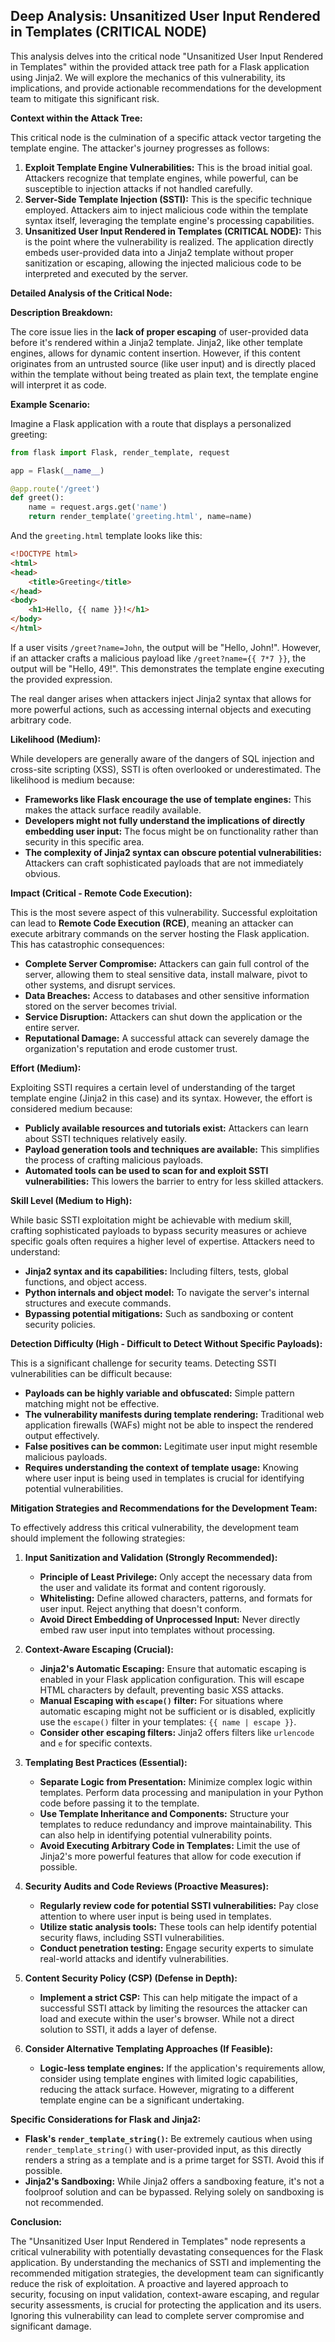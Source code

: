 ## Deep Analysis: Unsanitized User Input Rendered in Templates (CRITICAL NODE)

This analysis delves into the critical node "Unsanitized User Input Rendered in Templates" within the provided attack tree path for a Flask application using Jinja2. We will explore the mechanics of this vulnerability, its implications, and provide actionable recommendations for the development team to mitigate this significant risk.

**Context within the Attack Tree:**

This critical node is the culmination of a specific attack vector targeting the template engine. The attacker's journey progresses as follows:

1. **Exploit Template Engine Vulnerabilities:** This is the broad initial goal. Attackers recognize that template engines, while powerful, can be susceptible to injection attacks if not handled carefully.
2. **Server-Side Template Injection (SSTI):** This is the specific technique employed. Attackers aim to inject malicious code within the template syntax itself, leveraging the template engine's processing capabilities.
3. **Unsanitized User Input Rendered in Templates (CRITICAL NODE):** This is the point where the vulnerability is realized. The application directly embeds user-provided data into a Jinja2 template without proper sanitization or escaping, allowing the injected malicious code to be interpreted and executed by the server.

**Detailed Analysis of the Critical Node:**

**Description Breakdown:**

The core issue lies in the **lack of proper escaping** of user-provided data before it's rendered within a Jinja2 template. Jinja2, like other template engines, allows for dynamic content insertion. However, if this content originates from an untrusted source (like user input) and is directly placed within the template without being treated as plain text, the template engine will interpret it as code.

**Example Scenario:**

Imagine a Flask application with a route that displays a personalized greeting:

```python
from flask import Flask, render_template, request

app = Flask(__name__)

@app.route('/greet')
def greet():
    name = request.args.get('name')
    return render_template('greeting.html', name=name)
```

And the `greeting.html` template looks like this:

```html
<!DOCTYPE html>
<html>
<head>
    <title>Greeting</title>
</head>
<body>
    <h1>Hello, {{ name }}!</h1>
</body>
</html>
```

If a user visits `/greet?name=John`, the output will be "Hello, John!". However, if an attacker crafts a malicious payload like `/greet?name={{ 7*7 }}`, the output will be "Hello, 49!". This demonstrates the template engine executing the provided expression.

The real danger arises when attackers inject Jinja2 syntax that allows for more powerful actions, such as accessing internal objects and executing arbitrary code.

**Likelihood (Medium):**

While developers are generally aware of the dangers of SQL injection and cross-site scripting (XSS), SSTI is often overlooked or underestimated. The likelihood is medium because:

* **Frameworks like Flask encourage the use of template engines:** This makes the attack surface readily available.
* **Developers might not fully understand the implications of directly embedding user input:**  The focus might be on functionality rather than security in this specific area.
* **The complexity of Jinja2 syntax can obscure potential vulnerabilities:**  Attackers can craft sophisticated payloads that are not immediately obvious.

**Impact (Critical - Remote Code Execution):**

This is the most severe aspect of this vulnerability. Successful exploitation can lead to **Remote Code Execution (RCE)**, meaning an attacker can execute arbitrary commands on the server hosting the Flask application. This has catastrophic consequences:

* **Complete Server Compromise:** Attackers can gain full control of the server, allowing them to steal sensitive data, install malware, pivot to other systems, and disrupt services.
* **Data Breaches:** Access to databases and other sensitive information stored on the server becomes trivial.
* **Service Disruption:** Attackers can shut down the application or the entire server.
* **Reputational Damage:**  A successful attack can severely damage the organization's reputation and erode customer trust.

**Effort (Medium):**

Exploiting SSTI requires a certain level of understanding of the target template engine (Jinja2 in this case) and its syntax. However, the effort is considered medium because:

* **Publicly available resources and tutorials exist:**  Attackers can learn about SSTI techniques relatively easily.
* **Payload generation tools and techniques are available:**  This simplifies the process of crafting malicious payloads.
* **Automated tools can be used to scan for and exploit SSTI vulnerabilities:**  This lowers the barrier to entry for less skilled attackers.

**Skill Level (Medium to High):**

While basic SSTI exploitation might be achievable with medium skill, crafting sophisticated payloads to bypass security measures or achieve specific goals often requires a higher level of expertise. Attackers need to understand:

* **Jinja2 syntax and its capabilities:**  Including filters, tests, global functions, and object access.
* **Python internals and object model:**  To navigate the server's internal structures and execute commands.
* **Bypassing potential mitigations:**  Such as sandboxing or content security policies.

**Detection Difficulty (High - Difficult to Detect Without Specific Payloads):**

This is a significant challenge for security teams. Detecting SSTI vulnerabilities can be difficult because:

* **Payloads can be highly variable and obfuscated:**  Simple pattern matching might not be effective.
* **The vulnerability manifests during template rendering:**  Traditional web application firewalls (WAFs) might not be able to inspect the rendered output effectively.
* **False positives can be common:**  Legitimate user input might resemble malicious payloads.
* **Requires understanding the context of template usage:**  Knowing where user input is being used in templates is crucial for identifying potential vulnerabilities.

**Mitigation Strategies and Recommendations for the Development Team:**

To effectively address this critical vulnerability, the development team should implement the following strategies:

1. **Input Sanitization and Validation (Strongly Recommended):**
    * **Principle of Least Privilege:** Only accept the necessary data from the user and validate its format and content rigorously.
    * **Whitelisting:** Define allowed characters, patterns, and formats for user input. Reject anything that doesn't conform.
    * **Avoid Direct Embedding of Unprocessed Input:**  Never directly embed raw user input into templates without processing.

2. **Context-Aware Escaping (Crucial):**
    * **Jinja2's Automatic Escaping:**  Ensure that automatic escaping is enabled in your Flask application configuration. This will escape HTML characters by default, preventing basic XSS attacks.
    * **Manual Escaping with `escape()` filter:**  For situations where automatic escaping might not be sufficient or is disabled, explicitly use the `escape()` filter in your templates: `{{ name | escape }}`.
    * **Consider other escaping filters:** Jinja2 offers filters like `urlencode` and `e` for specific contexts.

3. **Templating Best Practices (Essential):**
    * **Separate Logic from Presentation:**  Minimize complex logic within templates. Perform data processing and manipulation in your Python code before passing it to the template.
    * **Use Template Inheritance and Components:**  Structure your templates to reduce redundancy and improve maintainability. This can also help in identifying potential vulnerability points.
    * **Avoid Executing Arbitrary Code in Templates:**  Limit the use of Jinja2's more powerful features that allow for code execution if possible.

4. **Security Audits and Code Reviews (Proactive Measures):**
    * **Regularly review code for potential SSTI vulnerabilities:**  Pay close attention to where user input is being used in templates.
    * **Utilize static analysis tools:**  These tools can help identify potential security flaws, including SSTI vulnerabilities.
    * **Conduct penetration testing:**  Engage security experts to simulate real-world attacks and identify vulnerabilities.

5. **Content Security Policy (CSP) (Defense in Depth):**
    * **Implement a strict CSP:**  This can help mitigate the impact of a successful SSTI attack by limiting the resources the attacker can load and execute within the user's browser. While not a direct solution to SSTI, it adds a layer of defense.

6. **Consider Alternative Templating Approaches (If Feasible):**
    * **Logic-less template engines:**  If the application's requirements allow, consider using template engines with limited logic capabilities, reducing the attack surface. However, migrating to a different template engine can be a significant undertaking.

**Specific Considerations for Flask and Jinja2:**

* **Flask's `render_template_string()`:** Be extremely cautious when using `render_template_string()` with user-provided input, as this directly renders a string as a template and is a prime target for SSTI. Avoid this if possible.
* **Jinja2's Sandboxing:** While Jinja2 offers a sandboxing feature, it's not a foolproof solution and can be bypassed. Relying solely on sandboxing is not recommended.

**Conclusion:**

The "Unsanitized User Input Rendered in Templates" node represents a critical vulnerability with potentially devastating consequences for the Flask application. By understanding the mechanics of SSTI and implementing the recommended mitigation strategies, the development team can significantly reduce the risk of exploitation. A proactive and layered approach to security, focusing on input validation, context-aware escaping, and regular security assessments, is crucial for protecting the application and its users. Ignoring this vulnerability can lead to complete server compromise and significant damage.
